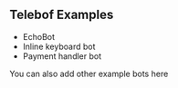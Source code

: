 ## Telebof Examples

- EchoBot
- Inline keyboard bot
- Payment handler bot

You can also add other example bots here 